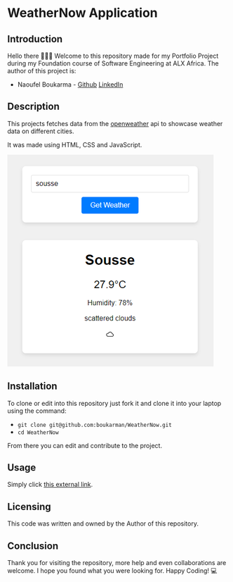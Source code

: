 # WeatherNow Application
## Introduction
Hello there 👋🏾👋
Welcome to this repository made for my Portfolio Project during my Foundation course of Software Engineering at ALX Africa.
The author of this project is:
- Naoufel Boukarma - [Github](https://github.com/boukarman) [LinkedIn](https://www.linkedin.com/in/naoufel-boukarma/)

## Description
This projects fetches data from the [openweather](https://openweathermap.org/api) api to showcase weather data on different cities.

It was made using HTML, CSS and JavaScript.

![project image example](/landing_page/overall.png)

## Installation
To clone or edit into this repository just fork it and clone it into your laptop using the command:
* `git clone git@github.com:boukarman/WeatherNow.git`
* `cd WeatherNow`

From there you can edit and contribute to the project.

## Usage
Simply click [this external link](https://github.com/boukarman/WeatherNow).

## Licensing
This code was written and owned by the Author of this repository.

## Conclusion
Thank you for visiting the repository, more help and even collaborations are welcome.
I hope you found what you were looking for.
Happy Coding! 💻
